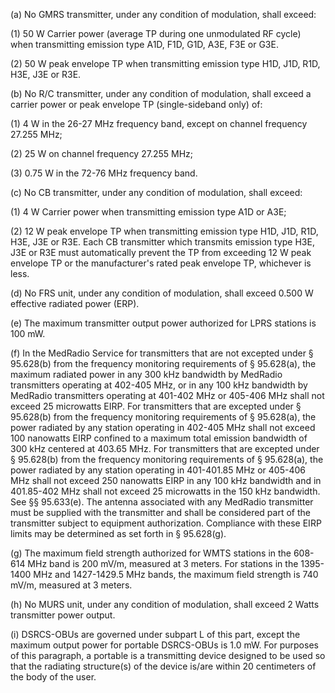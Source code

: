 (a) No GMRS transmitter, under any condition of modulation, shall exceed:

(1) 50 W Carrier power (average TP during one unmodulated RF cycle) when transmitting emission type A1D, F1D, G1D, A3E, F3E or G3E.
                                    

(2) 50 W peak envelope TP when transmitting emission type H1D, J1D, R1D, H3E, J3E or R3E.

(b) No R/C transmitter, under any condition of modulation, shall exceed a carrier power or peak envelope TP (single-sideband only) of:

(1) 4 W in the 26-27 MHz frequency band, except on channel frequency 27.255 MHz;

(2) 25 W on channel frequency 27.255 MHz;

(3) 0.75 W in the 72-76 MHz frequency band.

(c) No CB transmitter, under any condition of modulation, shall exceed:

(1) 4 W Carrier power when transmitting emission type A1D or A3E;

(2) 12 W peak envelope TP when transmitting emission type H1D, J1D, R1D, H3E, J3E or R3E. Each CB transmitter which transmits emission type H3E, J3E or R3E must automatically prevent the TP from exceeding 12 W peak envelope TP or the manufacturer's rated peak envelope TP, whichever is less.

(d) No FRS unit, under any condition of modulation, shall exceed 0.500 W effective radiated power (ERP).

(e) The maximum transmitter output power authorized for LPRS stations is 100 mW.

(f) In the MedRadio Service for transmitters that are not excepted under § 95.628(b) from the frequency monitoring requirements of § 95.628(a), the maximum radiated power in any 300 kHz bandwidth by MedRadio transmitters operating at 402-405 MHz, or in any 100 kHz bandwidth by MedRadio transmitters operating at 401-402 MHz or 405-406 MHz shall not exceed 25 microwatts EIRP. For transmitters that are excepted under § 95.628(b) from the frequency monitoring requirements of § 95.628(a), the power radiated by any station operating in 402-405 MHz shall not exceed 100 nanowatts EIRP confined to a maximum total emission bandwidth of 300 kHz centered at 403.65 MHz. For transmitters that are excepted under § 95.628(b) from the frequency monitoring requirements of § 95.628(a), the power radiated by any station operating in 401-401.85 MHz or 405-406 MHz shall not exceed 250 nanowatts EIRP in any 100 kHz bandwidth and in 401.85-402 MHz shall not exceed 25 microwatts in the 150 kHz bandwidth. See §§ 95.633(e). The antenna associated with any MedRadio transmitter must be supplied with the transmitter and shall be considered part of the transmitter subject to equipment authorization. Compliance with these EIRP limits may be determined as set forth in § 95.628(g).

(g) The maximum field strength authorized for WMTS stations in the 608-614 MHz band is 200 mV/m, measured at 3 meters. For stations in the 1395-1400 MHz and 1427-1429.5 MHz bands, the maximum field strength is 740 mV/m, measured at 3 meters.

(h) No MURS unit, under any condition of modulation, shall exceed 2 Watts transmitter power output.

(i) DSRCS-OBUs are governed under subpart L of this part, except the maximum output power for portable DSRCS-OBUs is 1.0 mW. For purposes of this paragraph, a portable is a transmitting device designed to be used so that the radiating structure(s) of the device is/are within 20 centimeters of the body of the user.

